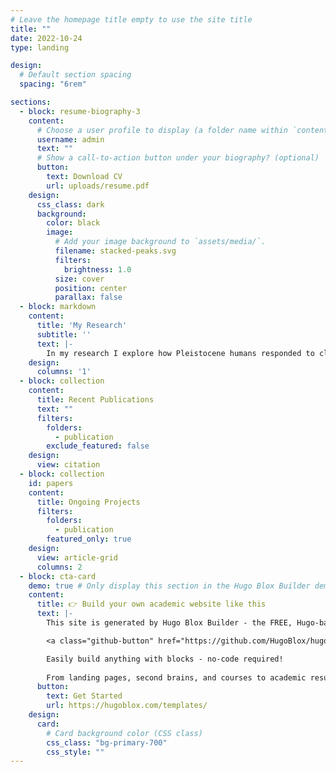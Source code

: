 ```yaml
---
# Leave the homepage title empty to use the site title
title: ""
date: 2022-10-24
type: landing

design:
  # Default section spacing
  spacing: "6rem"

sections:
  - block: resume-biography-3
    content:
      # Choose a user profile to display (a folder name within `content/authors/`)
      username: admin
      text: ""
      # Show a call-to-action button under your biography? (optional)
      button:
        text: Download CV
        url: uploads/resume.pdf
    design:
      css_class: dark
      background:
        color: black
        image:
          # Add your image background to `assets/media/`.
          filename: stacked-peaks.svg
          filters:
            brightness: 1.0
          size: cover
          position: center
          parallax: false
  - block: markdown
    content:
      title: 'My Research'
      subtitle: ''
      text: |-
        In my research I explore how Pleistocene humans responded to climate change and seek to improve how we generate palaeoclimatic data for the archaeological record using stable isotope and biomarker methods. I began working with stable isotope proxies of past ecologies and environments during my BSc (2014) and MA (2016), which I completed at the University of Kiel, Germany. I then moved to the Max-Planck-Institute for Evolutionary Anthropology in Leipzig, Germany, where I used multi-stable isotope analyses of faunal remains to explore the climatic drivers of *Homo sapiens* dispersals and Neanderthal ecology during the Late Pleistocene as part of my PhD (2016-2020) and a 1-year follow-up postdoc. During a 2-year postdoctoral fellowship (2022-2024) at the University of La Laguna, Tenerife, Spain, I expanded my work into lipid biomarker analysis and developed multi-proxy approaches to better characterize climate-driven site occupation patterns of Late Pleistocene humans. I recently joined the SPATIAL group at the University of Utah as a member of the StalFire project, where I am building a speleothem proxy system model for stable isotope, trace element, and biomarker proxies of palaeoclimate and wildfire history.  
    design:
      columns: '1'
  - block: collection
    content:
      title: Recent Publications
      text: ""
      filters:
        folders:
          - publication
        exclude_featured: false
    design:
      view: citation
  - block: collection
    id: papers
    content:
      title: Ongoing Projects
      filters:
        folders:
          - publication
        featured_only: true
    design:
      view: article-grid
      columns: 2
  - block: cta-card
    demo: true # Only display this section in the Hugo Blox Builder demo site
    content:
      title: 👉 Build your own academic website like this
      text: |-
        This site is generated by Hugo Blox Builder - the FREE, Hugo-based open source website builder trusted by 250,000+ academics like you.

        <a class="github-button" href="https://github.com/HugoBlox/hugo-blox-builder" data-color-scheme="no-preference: light; light: light; dark: dark;" data-icon="octicon-star" data-size="large" data-show-count="true" aria-label="Star HugoBlox/hugo-blox-builder on GitHub">Star</a>

        Easily build anything with blocks - no-code required!
        
        From landing pages, second brains, and courses to academic resumés, conferences, and tech blogs.
      button:
        text: Get Started
        url: https://hugoblox.com/templates/
    design:
      card:
        # Card background color (CSS class)
        css_class: "bg-primary-700"
        css_style: ""
---
```

